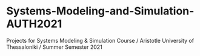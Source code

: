 # Systems-Modeling-and-Simulation-AUTH2021
Projects for Systems Modeling & Simulation Course / Aristotle University of Thessaloniki / Summer Semester 2021
